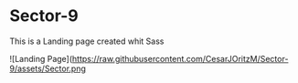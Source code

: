 # Sector-9
This is a Landing page created whit Sass 

![Landing Page](https://raw.githubusercontent.com/CesarJOritzM/Sector-9/assets/Sector.png
